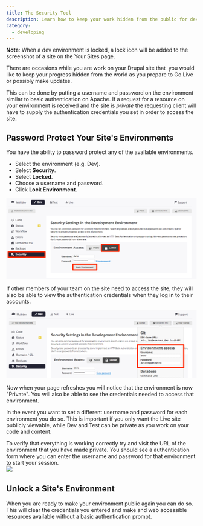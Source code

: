 ```yaml
---
title: The Security Tool
description: Learn how to keep your work hidden from the public for development or updates.
category:
  - developing
---
```


**Note**: When a dev environment is locked, a lock icon will be added to the screenshot of a site on the Your Sites page.

There are occasions while you are work on your Drupal site that  you would like to keep your progress hidden from the world as you prepare to Go Live or possibly make updates.

This can be done by putting a username and password on the environment similar to basic authentication on Apache. If a request for a resource on your environment is received and the site is _private_ the requesting client will have to supply the authentication credentials you set in order to access the site.

## Password Protect Your Site's Environments


You have the ability to password protect any of the available environments.

- Select the environment (e.g. Dev).
- Select **Security**.
- Select **Locked**.
- Choose a username and password.
- Click **Lock Environment**.

![Lock environment](/source/docs/assets/images/lock-environment.png)

If other members of your team on the site need to access the site, they will also be able to view the authentication credentials when they log in to their accounts.

![Credentials](/source/docs/assets/images/environment-access.png)

Now when your page refreshes you will notice that the environment is now "Private". You will also be able to see the credentials needed to access that environment.

In the event you want to set a different username and password for each environment you do so. This is important if you only want the Live site publicly viewable, while Dev and Test can be private as you work on your code and content.


To verify that everything is working correctly try and visit the URL of the environment that you have made private. You should see a authentication form where you can enter the username and password for that environment to start your session.  
![](https://www.getpantheon.com/sites/default/files/docs/desk_images/62465)
## Unlock a Site's Environment




When you are ready to make your environment public again you can do so. This will clear the credentials you entered and make and web accessible resources available without a basic authentication prompt.



